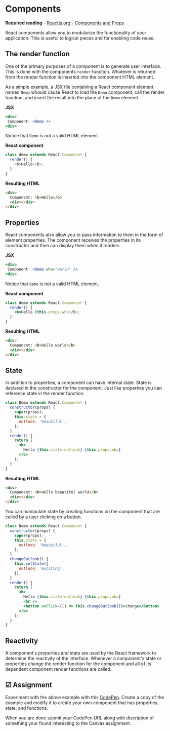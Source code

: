 # Components

**Required reading** - [Reactjs.org - Components and Props](https://reactjs.org/docs/components-and-props.html)

React components allow you to modularize the functionality of your application. This is useful to logical pieces and for enabling code reuse.

## The render function

One of the primary purposes of a component is to generate user interface. This is done with the components `render` function. Whatever is returned from the render function is inserted into the component HTML element.

As a simple example, a JSX file containing a React component element named `Demo` whould cause React to load the `Demo` component, call the render function, and insert the result into the place of the `Demo` element.

**JSX**

```jsx
<div>
 Component: <Demo />
<div>
```

Notice that `Demo` is not a valid HTML element.

**React component**

```javascript
class demo extends React.Component {
  render() {
    <b>Hello</b>;
  }
}
```

**Resulting HTML**

```html
<div>
  Component: <b>Hello</b>
  <div></div>
</div>
```

## Properties

React components also allow you to pass information to them in the form of element properties. The component receives the properties in its constructor and then can display them when it renders.

**JSX**

```jsx
<div>
 Component: <Demo who="world" />
<div>
```

Notice that `Demo` is not a valid HTML element.

**React component**

```jsx
class demo extends React.Component {
  render() {
    <b>Hello {this.props.who</b>;
  }
}
```

**Resulting HTML**

```html
<div>
  Component: <b>Hello world</b>
  <div></div>
</div>
```

## State

In addition to properties, a component can have internal state. State is declared in the constructor for the component. Just like properties you can reference state in the render function.

```jsx
class Demo extends React.Component {
  constructor(props) {
    super(props);
    this.state = {
      outlook: 'beautiful',
    };
  }
  render() {
    return (
      <b>
        Hello {this.state.outlook} {this.props.who}
      </b>
    );
  }
}
```

**Resulting HTML**

```html
<div>
  Component: <b>Hello beautiful world</b>
  <div></div>
</div>
```

You can manipulate state by creating functions on the component that are called by a user clicking on a button.

```jsx
class Demo extends React.Component {
  constructor(props) {
    super(props);
    this.state = {
      outlook: 'beautiful',
    };
  }
  changeOutlook() {
    this.setState({
      outlook: 'exciting',
    });
  }
  render() {
    return (
      <b>
        Hello {this.state.outlook} {this.props.who}
        <br />
        <button onClick={() => this.changeOutlook()}>change</button>
      </b>
    );
  }
}
```

## Reactivity

A component's properties and state are used by the React framework to determine the reactivity of the interface. Whenever a component's state or properties change the render function for the component and all of its dependent component render functions are called.

## ☑ Assignment

Experiment with the above example with this [CodePen](https://codepen.io/leesjensen/pen/eYKVYOR). Create a copy of the example and modify it to create your own component that has properties, state, and functions.

When you are done submit your CodePen URL along with discription of something your found interesting to the Canvas assignment.
